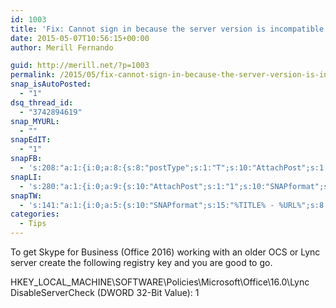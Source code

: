 ```yaml
---
id: 1003
title: 'Fix: Cannot sign in because the server version is incompatible with Skype for Business'
date: 2015-05-07T10:56:15+00:00
author: Merill Fernando

guid: http://merill.net/?p=1003
permalink: /2015/05/fix-cannot-sign-in-because-the-server-version-is-incompatible-with-skype-for-business/
snap_isAutoPosted:
  - "1"
dsq_thread_id:
  - "3742894619"
snap_MYURL:
  - ""
snapEdIT:
  - "1"
snapFB:
  - 's:208:"a:1:{i:0;a:8:{s:8:"postType";s:1:"T";s:10:"AttachPost";s:1:"2";s:10:"SNAPformat";s:10:"%FULLTEXT%";s:9:"isAutoImg";s:1:"A";s:8:"imgToUse";s:0:"";s:9:"isAutoURL";s:1:"A";s:8:"urlToUse";s:0:"";s:4:"doFB";i:0;}}";'
snapLI:
  - 's:280:"a:1:{i:0;a:9:{s:10:"AttachPost";s:1:"1";s:10:"SNAPformat";s:41:"New post has been published on %SITENAME%";s:11:"SNAPformatT";s:14:"{Blog} %TITLE%";s:9:"isAutoImg";s:1:"A";s:8:"imgToUse";s:0:"";s:9:"isAutoURL";s:1:"A";s:8:"urlToUse";s:0:"";s:4:"doLI";i:0;s:8:"postType";s:1:"A";}}";'
snapTW:
  - 's:141:"a:1:{i:0;a:5:{s:10:"SNAPformat";s:15:"%TITLE% - %URL%";s:8:"attchImg";s:1:"1";s:9:"isAutoImg";s:1:"A";s:8:"imgToUse";s:0:"";s:4:"doTW";i:0;}}";'
categories:
  - Tips
---
```

To get Skype for Business (Office 2016) working with an older OCS or Lync server create the following registry key and you are good to go.

HKEY_LOCAL_MACHINE\SOFTWARE\Policies\Microsoft\Office\16.0\Lync
DisableServerCheck (DWORD 32-Bit Value): 1